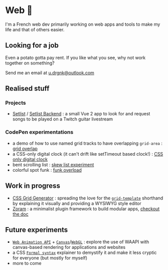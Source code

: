 # Web 🥔
I'm a French web dev primarily working on web apps and tools to make my life and that of others easier.

## Looking for a job
Even a potato gotta pay rent. If you like what you see, why not work together on something?

Send me an email at u.drgnk@outlook.com

## Realised stuff
### Projects
- [Setlist](https://setlist.warths.fr/) / [Setlist Backend](https://github.com/Ragnar-Oock/setlist_v2_connexion) : a small Vue 2 app to look for and request songs to be played on a Twitch guitar livestream
### CodePen experimentations
- a demo of how to use named grid tracks to have overlapping `grid-area` : [grid overlap](https://codepen.io/ragnar_ock/pen/YzbqOmK)
- a CSS-only digital clock (it can't drift like setTimeout based clock!) : [CSS only digital clock](https://codepen.io/ragnar_ock/pen/YzLOYNG)
- bent scrolling list : [skew list experiment](https://codepen.io/ragnar_ock/pen/eYzpLWp)
- colorful spot funk : [funk overload](https://codepen.io/ragnar_ock/pen/MWyqZeQ)

## Work in progress
- [CSS Grid Generator](https://github.com/Ragnar-Oock/css-grid-generator) : spreading the love for the [`grid-template`](https://developer.mozilla.org/en-US/docs/Web/CSS/grid-template) shorthand by explaining it visually and providing a WYSIWYG style editor
- [Zoram](https://github.com/Ragnar-Oock/zoram) : a minimalist plugin framework to build modular apps, [checkout the doc](https://zoram.dev/)

## Future experiments
- [`Web Animation API`](https://developer.mozilla.org/en-US/docs/Web/API/Web_Animations_API) + [`Canvas`](https://developer.mozilla.org/en-US/docs/Web/API/Canvas_API)/[`WebGL`](https://developer.mozilla.org/en-US/docs/Web/API/WebGL_API) : explore the use of WAAPI with canvas-based rendering for applications and websites
- a CSS [`Formal syntax`](https://developer.mozilla.org/en-US/docs/Web/CSS/Value_definition_syntax) explainer to demystify it and make it less cryptic for everyone (but mostly for myself)
- more to come
